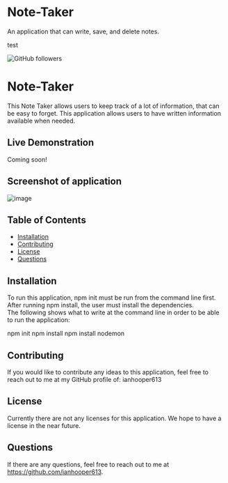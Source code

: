 # Note-Taker
An application that can write, save, and delete notes.

test

![GitHub followers](https://img.shields.io/github/followers/ianhooper613?label=Follow&style=social)

# Note-Taker
This Note Taker allows users to keep track of a lot of information, that can be easy to forget. This application allows users to have written information available when needed.


## Live Demonstration
Coming soon!


## Screenshot of application
![image](https://user-images.githubusercontent.com/60622571/80658300-c9c0dd00-8a53-11ea-8bb1-666225446d7d.png)  
  ## Table of Contents
  * [Installation](#Installation)
  * [Contributing](#Contributing)
  * [License](#License)
  * [Questions](#Questions)


  
  ## Installation
  To run this application, npm init must be run from the command line first.  After running npm install, the user must install the dependencies.  
  The following shows what to write at the command line in order to be able to run the application:


  npm init
  npm install
  npm install nodemon
  


  ## Contributing
  If you would like to contribute any ideas to this application, feel free to reach out to me at my GitHub
  profile of: ianhooper613




  ## License
  Currently there are not any licenses for this application.  We hope to have a license in the near future.



  ## Questions
  If there are any questions, feel free to reach out to me at https://github.com/ianhooper613.